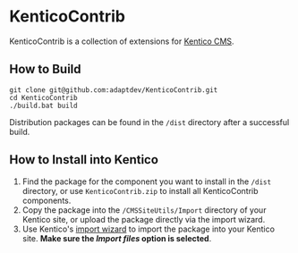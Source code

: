 # KenticoContrib

KenticoContrib is a collection of extensions for [Kentico CMS](http://kentico.com).

## How to Build

```
git clone git@github.com:adaptdev/KenticoContrib.git
cd KenticoContrib
./build.bat build
```
Distribution packages can be found in the `/dist` directory after a successful build.

## How to Install into Kentico

1. Find the package for the component you want to install in the `/dist` directory, or use `KenticoContrib.zip` to install all KenticoContrib components.
2. Copy the package into the `/CMSSiteUtils/Import` directory of your Kentico site, or upload the package directly via the import wizard.
3. Use Kentico's [import wizard](http://devnet.kentico.com/docs/devguide/index.html?importing_a_site_or_objects.htm) to import the package into your Kentico site. __Make sure the _Import files_ option is selected__.
